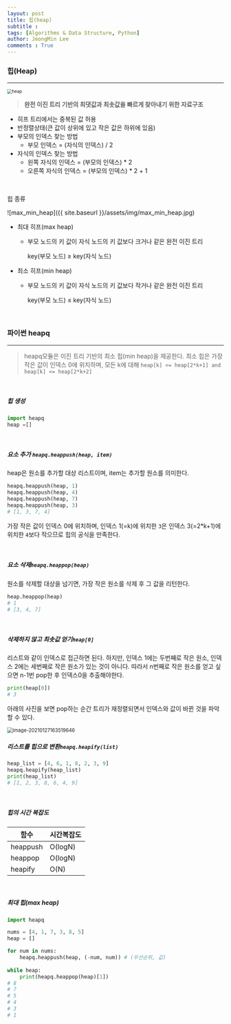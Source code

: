 ```yaml
---
layout: post
title: 힙(heap)
subtitle : 
tags: [Algorithms & Data Structure, Python]
author: JeongMin Lee
comments : True
---
```


### 힙(Heap)

------

<img src="{{ site.baseurl }}/assets/img/heap.PNG" alt="heap" style="zoom:70%;" />

> **완전 이진 트리 기반의 최댓값과 최솟값을 빠르게 찾아내기 위한 자료구조**

* 히프 트리에서는 중복된 값 허용
* 반정렬상태(큰 값이 상위에 있고 작은 값은 하위에 있음)
* 부모의 인덱스 찾는 방법
  * 부모 인덱스 = (자식의 인덱스) / 2
* 자식의 인덱스 찾는 방법
  * 왼쪽 자식의 인덱스 = (부모의 인덱스) * 2
  * 오른쪽 자식의 인덱스 = (부모의 인덱스) * 2 + 1

<br>

힙 종류

![max_min_heap]({{ site.baseurl }}/assets/img/max_min_heap.jpg)

* 최대 히프(max heap)

  * 부모 노드의 키 값이 자식 노드의 키 값보다 크거나 같은 완전 이진 트리

    key(부모 노드) ≥ key(자식 노드)

* 최소 히프(min heap)

  * 부모 노드의 키 값이 자식 노드의 키 값보다 작거나 같은 완전 이진 트리	

    key(부모 노드) ≤ key(자식 노드)

<br>

### 파이썬 heapq

---

> heapq모듈은 이진 트리 기반의 최소 힙(min heap)을 제공한다. 최소 힙은 가장 작은 값이 인덱스 0에 위치하며, 모든 k에 대해 `heap[k] <= heap[2*k+1] and heap[k] <= heap[2*k+2]`

<br>

##### 힙 생성

```python
import heapq
heap =[]
```

<br>

##### 요소 추가 `heapq.heappush(heap, item)`

heap은 원소를 추가할 대상 리스트이며, item는 추가할 원소를 의미한다.

```python
heapq.heappush(heap, 1)
heapq.heappush(heap, 4)
heapq.heappush(heap, 7)
heapq.heappush(heap, 3)
# [1, 3, 7, 4]
```

가장 작은 값이 인덱스 0에 위치하며, 인덱스 1(=k)에 위치한 `3`은 인덱스 3(=2*k+1)에 위치한 `4`보다 작으므로 힙의 공식을 만족한다.

<br>

##### 요소 삭제`heapq.heappop(heap)`

원소를 삭제할 대상을 넘기면, 가장 작은 원소를 삭제 후 그 값을 리턴한다.

```python
heap.heappop(heap)
# 1
# [3, 4, 7]
```

<br>

##### 삭제하지 않고 최솟값 얻기`heap[0]`

리스트와 같이 인덱스로 접근하면 된다. 하지만, 인덱스 1에는 두번째로 작은 원소, 인덱스 2에는 세번째로 작은 원소가 있는 것이 아니다. 따라서 n번째로 작은 원소를 얻고 싶으면 n-1번  pop한 후 인덱스0을 추출해야한다.

```python
print(heap[0])
# 3
```

아래의 사진을 보면 pop하는 순간 트리가 재정렬되면서 인덱스와 값이 바뀐 것을 파악할 수 있다.

<img src="{{ site.baseurl }}/assets/img/image-20210127163519646.png" alt="image-20210127163519646" style="zoom:80%;" />

<br>

##### 리스트를 힙으로 변환`heapq.heapify(list)`

```python
heap_list = [4, 6, 1, 8, 2, 3, 9]
heapq.heapify(heap_list)
print(heap_list)
# [1, 2, 3, 8, 6, 4, 9]
```

<br>

##### 힙의 시간 복잡도

| 함수     | 시간복잡도 |
| -------- | ---------- |
| heappush | O(logN)    |
| heappop  | O(logN)    |
| heapify  | O(N)       |

<br>

##### 최대 힙(max heap)

```python
import heapq

nums = [4, 1, 7, 3, 8, 5]
heap = []

for num in nums:
    heapq.heappush(heap, (-num, num)) # (우선순위, 값)
    
while heap:
    print(heapq.heappop(heap)[1])
# 8
# 7
# 5
# 4
# 3
# 1
```



